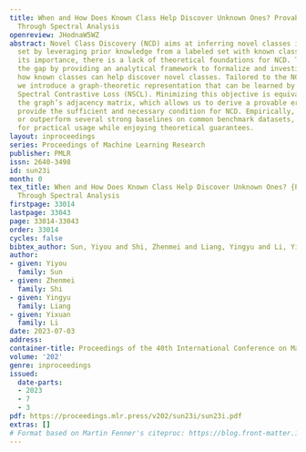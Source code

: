 ```yaml
---
title: When and How Does Known Class Help Discover Unknown Ones? Provable Understanding
  Through Spectral Analysis
openreview: JHodnaW5WZ
abstract: Novel Class Discovery (NCD) aims at inferring novel classes in an unlabeled
  set by leveraging prior knowledge from a labeled set with known classes. Despite
  its importance, there is a lack of theoretical foundations for NCD. This paper bridges
  the gap by providing an analytical framework to formalize and investigate when and
  how known classes can help discover novel classes. Tailored to the NCD problem,
  we introduce a graph-theoretic representation that can be learned by a novel NCD
  Spectral Contrastive Loss (NSCL). Minimizing this objective is equivalent to factorizing
  the graph’s adjacency matrix, which allows us to derive a provable error bound and
  provide the sufficient and necessary condition for NCD. Empirically, NSCL can match
  or outperform several strong baselines on common benchmark datasets, which is appealing
  for practical usage while enjoying theoretical guarantees.
layout: inproceedings
series: Proceedings of Machine Learning Research
publisher: PMLR
issn: 2640-3498
id: sun23i
month: 0
tex_title: When and How Does Known Class Help Discover Unknown Ones? {P}rovable Understanding
  Through Spectral Analysis
firstpage: 33014
lastpage: 33043
page: 33014-33043
order: 33014
cycles: false
bibtex_author: Sun, Yiyou and Shi, Zhenmei and Liang, Yingyu and Li, Yixuan
author:
- given: Yiyou
  family: Sun
- given: Zhenmei
  family: Shi
- given: Yingyu
  family: Liang
- given: Yixuan
  family: Li
date: 2023-07-03
address: 
container-title: Proceedings of the 40th International Conference on Machine Learning
volume: '202'
genre: inproceedings
issued:
  date-parts:
  - 2023
  - 7
  - 3
pdf: https://proceedings.mlr.press/v202/sun23i/sun23i.pdf
extras: []
# Format based on Martin Fenner's citeproc: https://blog.front-matter.io/posts/citeproc-yaml-for-bibliographies/
---
```

